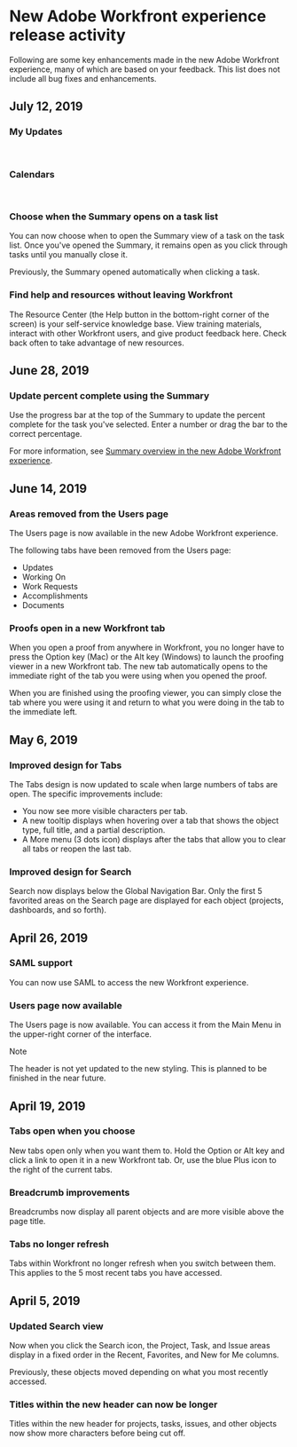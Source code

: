 

# New Adobe Workfront experience release activity

Following are some key enhancements made in the new Adobe Workfront experience, many of which are based on your feedback. This list does not include all bug fixes and enhancements.

<!--
Future
-->

<!--
Updated Users page
-->

<!--
The Users area is now fully functional. This includes a new header that provides access to all user settings and the ability to reset passwords.
-->

<!--
New Details page on projects, tasks, and issues (Retire Tertiary Nav)
-->

<!--
Layout Templates
-->

<!--
The Layout Template in the new Adobe Workfront experiencehas a new look and feel. All functionality from the Classic experience has been carried over. In addition, we’ve added a few new things to help you customize the new experience for your users:
-->

<!--
Select secondary navigation in Projects, tasks, and issues Choose what populates in the Main Menu Customize the Summary side bar
-->

<!--
Branding
-->

<!--
Replace logo for Home icon and in Main Menu. Replace branding on login screen.
-->

## July 12, 2019

### My Updates

&nbsp;

### Calendars

&nbsp;

### Choose when the Summary opens on a task list

You can now choose when to open the Summary view of a task on the task list. Once you've opened the Summary, it remains open as you click through tasks until you manually close it.

Previously, the Summary opened automatically when clicking a task.

### Find help and resources without leaving Workfront

The Resource Center (the Help button in the bottom-right corner of the screen) is your self-service knowledge base. View training materials, interact with other Workfront users, and give product feedback here. Check back often to take advantage of new resources.

## June 28, 2019

### Update percent complete using the Summary

Use the progress bar at the top of the Summary to update the percent complete for the task you've selected. Enter a number or drag the bar to the correct percentage.

For more information, see [Summary overview in the new Adobe Workfront experience](../../workfront-basics/the-new-workfront-experience/summary-overview.md).

## June 14, 2019

### Areas removed from the Users page

The Users page is now available in the new Adobe Workfront experience.

The following tabs have been removed from the Users page:

* Updates 
* Working On
* Work Requests
* Accomplishments
* Documents

### Proofs open in a new Workfront tab

When you open a proof from anywhere in Workfront, you no longer have to press the Option key (Mac) or the Alt key (Windows) to launch the proofing viewer in a new Workfront tab. The new tab automatically opens to the immediate right of the tab you were using when you opened the proof.

When you are finished using the proofing viewer, you can simply close the tab where you were using it and return to what you were doing in the tab to the immediate left.

<!--
Information for Reviewers is now in Home
-->

<!--
We created a new page for Reviewers in the new Workfront Experience. This page is a modified version of Home where users with a Review license can
-->

<!--
- View a list of items to they need to approve - Make updates on approval items - Delegate their approvals to another user
-->

<!--
Previously, this functionality was housed on the My updates page in Workfront Classic.
-->

<!--
Calendars in the Reporting area now available
-->

<!--
You can now access existing calendars in the Reports > Calendars area in the new Workfront experience. From this area you can:
-->

<!--
See multiple calendars on the main view Filter by Month, Week, or Gantt view Toggle the view by date in all filter views
-->

## May 6, 2019

### Improved design for Tabs

The Tabs design is now updated to scale when large numbers of tabs are open. The specific improvements include:

* You now see more visible characters per tab.
* A new tooltip displays when hovering over a tab that shows the object type, full title, and a partial description. 
* A More menu (3 dots icon) displays after the tabs that allow you to clear all tabs or reopen the last tab.

### Improved design for Search

Search now displays below the Global Navigation Bar. Only the first 5 favorited areas on the Search page are displayed for each object (projects, dashboards, and so forth).

## April 26, 2019

### SAML support

You can now use SAML to access the new Workfront experience.

### Users page now available

The Users page is now available. You can access it from the Main Menu in the upper-right corner of the interface.

>[!NOTE]
>
>The header is not yet updated to the new styling. This is planned to be finished in the near future.

## April 19, 2019

### Tabs open when you choose

New tabs open only when you want them to. Hold the Option or Alt key and click a link to open it in a new Workfront tab. Or, use the blue Plus icon to the right of the current tabs.

### Breadcrumb improvements

Breadcrumbs now display all parent objects and are more visible above the page title.

### Tabs no longer refresh

Tabs within Workfront no longer refresh when you switch between them. This applies to the 5 most recent tabs you have accessed.

## April 5, 2019

### Updated Search view

Now when you click the Search icon, the Project, Task, and Issue areas display in a fixed order in the Recent, Favorites, and New for Me columns.

Previously, these objects moved depending on what you most recently accessed.

### Titles within the new header can now be longer

Titles within the new header for projects, tasks, issues, and other objects now show more characters before being cut off.
